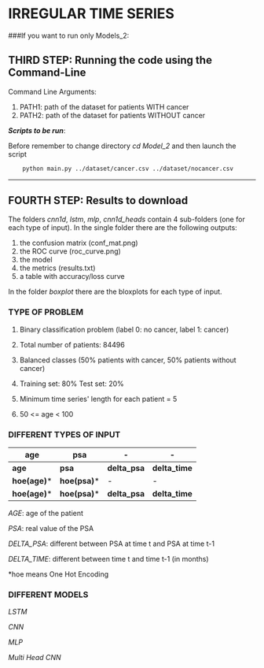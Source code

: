 # IRREGULAR TIME SERIES
###If you want to run only Models_2:
## THIRD STEP: Running the code using the Command-Line
Command Line Arguments:
1. PATH1: path of the dataset for patients WITH cancer 
2. PATH2: path of the dataset for patients WITHOUT cancer


***Scripts to be run***:

Before remember to change directory *cd Model_2* and then launch the script
```bash
    python main.py ../dataset/cancer.csv ../dataset/nocancer.csv 
```
***
## FOURTH STEP: Results to download
The folders *cnn1d*, *lstm*, *mlp*, *cnn1d_heads* contain 4 sub-folders (one for each type of input). In the single folder there are the following outputs:
1. the confusion matrix (conf_mat.png)
2. the ROC curve (roc_curve.png)
3. the model 
4. the metrics (results.txt)
5. a table with accuracy/loss curve

In the folder *boxplot* there are the bloxplots for each type of input.

### TYPE OF PROBLEM

1. Binary classification problem (label 0: no cancer, label 1: cancer)

2. Total number of patients: 84496


3. Balanced classes (50% patients with cancer, 50% patients without cancer)


4. Training set: 80% Test set: 20% 


5. Minimum time series' length for each patient = 5


6. 50 <= age < 100


### DIFFERENT TYPES OF INPUT

| age           | psa           | -             | -              |
|---------------|---------------|---------------|----------------|
| **age**       | **psa**       | **delta_psa** | **delta_time** |
| **hoe(age)*** | **hoe(psa)*** | -             | -              |
| **hoe(age)*** | **hoe(psa)*** | **delta_psa** | **delta_time** |

*AGE*: age of the patient

*PSA*: real value of the PSA

*DELTA_PSA*: different between PSA at time t and PSA at time t-1

*DELTA_TIME*: different between time t and time t-1 (in months)

*hoe means One Hot Encoding

### DIFFERENT MODELS

*LSTM* 

*CNN*

*MLP*

*Multi Head CNN*

